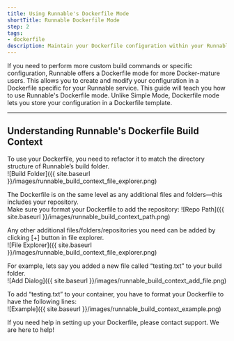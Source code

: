 ```yaml
---
title: Using Runnable's Dockerfile Mode
shortTitle: Runnable Dockerfile Mode
step: 2
tags:
- dockerfile
description: Maintain your Dockerfile configuration within your Runnable account.
---
```


If you need to perform more custom build commands or specific configuration, Runnable offers a Dockerfile mode for more Docker-mature users. This allows you to create and modify your configuration in a Dockerfile specific for your Runnable service. This guide will teach you how to use Runnable's Dockerfile mode. Unlike Simple Mode, Dockerfile mode lets you store your configuration in a Dockerfile template.

---

## Understanding Runnable's Dockerfile Build Context

To use your Dockerfile, you need to refactor it to match the directory structure of Runnable’s build folder.  
![Build Folder]({{ site.baseurl }}/images/runnable_build_context_file_explorer.png)

The Dockerfile is on the same level as any additional files and folders—this includes your repository.  
Make sure you format your Dockerfile to add the repository:
![Repo Path]({{ site.baseurl }}/images/runnable_build_context_path.png)

Any other additional files/folders/repositories you need can be added by clicking [+] button in file explorer.  
![File Explorer]({{ site.baseurl }}/images/runnable_build_context_file_explorer.png)

For example, lets say you added a new file called “testing.txt” to your build folder.  
![Add Dialog]({{ site.baseurl }}/images/runnable_build_context_add_file.png)

To add “testing.txt” to your container, you have to format your Dockerfile to have the following lines:  
![Example]({{ site.baseurl }}/images/runnable_build_context_example.png)

If you need help in setting up your Dockerfile, please contact support. We are here to help!
